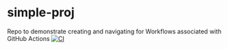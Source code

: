 # simple-proj
Repo to demonstrate creating and navigating for Workflows associated with GitHub Actions
[![CI](https://github.com/sagordon-dev/simple-proj/actions/workflows/blank.yml/badge.svg)](https://github.com/sagordon-dev/simple-proj/actions/workflows/blank.yml)

